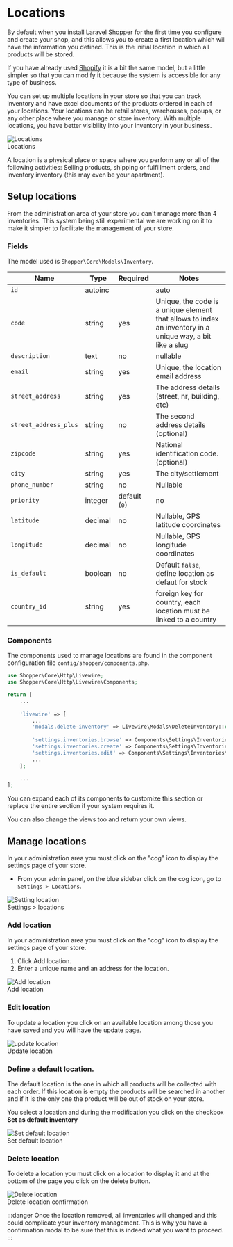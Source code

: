 # Locations

By default when you install Laravel Shopper for the first time you configure and create your shop, and this allows you to create a first location which will have the information you defined. This is the initial location in which all products will be stored.

If you have already used [Shopify](https://shopify.com) it is a bit the same model, but a little simpler so that you can modify it because the system is accessible for any type of business.

You can set up multiple locations in your store so that you can track inventory and have excel documents of the products ordered in each of your locations. Your locations can be retail stores, warehouses, popups, or any other place where you manage or store inventory. With multiple locations, you have better visibility into your inventory in your business.

<div class="screenshot">
    <img src="/img/location-admin.png" alt="Locations">
    <div class="caption">Locations</div>
</div>

A location is a physical place or space where you perform any or all of the following activities: Selling products, shipping or fulfillment orders, and inventory inventory (this may even be your apartment).

## Setup locations

From the administration area of your store you can't manage more than 4 inventories. This system being still experimental we are working on it to make it simpler to facilitate the management of your store.

### Fields

The model used is `Shopper\Core\Models\Inventory`. 

| Name        | Type      | Required   |  Notes   |
|--------------|-----------|------------|------------|
| `id` 		   | autoinc   |            |   auto     |
| `code` 	   | string  | yes | Unique, the code is a unique element that allows to index an inventory in a unique way, a bit like a slug |
| `description`| text | no | nullable |
| `email`  | string | yes | Unique, the location email address |
| `street_address` | string | yes | The address details (street, nr, building, etc) |
| `street_address_plus` | string | no | The second address details (optional) |
| `zipcode`	 | string | yes | National identification code. (optional) |
| `city` 	 | string | yes | The city/settlement |
| `phone_number` | string | no | Nullable |
| `priority` 	| integer  | default (`0`) | no |
| `latitude` 	| decimal | no | Nullable, GPS latitude coordinates |
| `longitude` 	| decimal | no | Nullable, GPS longitude coordinates |
| `is_default` 	| boolean | no | Default `false`, define location as defaut for stock|
| `country_id` 	| string   | yes | foreign key for country, each location must be linked to a country |


### Components

The components used to manage locations are found in the component configuration file `config/shopper/components.php`.

```php
use Shopper\Core\Http\Livewire;
use Shopper\Core\Http\Livewire\Components;

return [
	...
  
  	'livewire' => [
  		...
      	'modals.delete-inventory' => Livewire\Modals\DeleteInventory::class, // [tl! focus]
      
      	'settings.inventories.browse' => Components\Settings\Inventories\Browse::class, // [tl! focus]
      	'settings.inventories.create' => Components\Settings\Inventories\Create::class,// [tl! focus]
      	'settings.inventories.edit' => Components\Settings\Inventories\Edit::class,// [tl! focus]
      	...
  	];
  
  	...
];

```

You can expand each of its components to customize this section or replace the entire section if your system requires it.

You can also change the views too and return your own views.


## Manage locations

In your administration area you must click on the "cog" icon to display the settings page of your store.


- From your admin panel, on the blue sidebar click on the cog icon, go to `Settings > Locations`.

<div class="screenshot">
  <img src="/img/settings-location.png" alt="Setting location">
  <div class="caption">Settings > locations</div>
</div>


### Add location

In your administration area you must click on the "cog" icon to display the settings page of your store.

1. Click Add location.
2. Enter a unique name and an address for the location.

<div class="screenshot">
  <img src="/img/add-location.png" alt="Add location">
  <div class="caption">Add location</div>
</div>


### Edit location

To update a location you click on an available location among those you have saved and you will have the update page.

<div class="screenshot">
  <img src="/img/update-location.png" alt="update location">
  <div class="caption">Update location</div>
</div>


### Define a default location.

The default location is the one in which all products will be collected with each order. If this location is empty the products will be searched in another and if it is the only one the product will be out of stock on your store.

You select a location and during the modification you click on the checkbox **Set as default inventory**

<div class="screenshot">
  <img src="/img/default-location.png" alt="Set default location">
  <div class="caption">Set default location</div>
</div>


### Delete location

To delete a location you must click on a location to display it and at the bottom of the page you click on the delete button.

<div class="screenshot">
  <img src="/img/delete-location.png" alt="Delete location">
  <div class="caption">Delete location confirmation</div>
</div>


:::danger
Once the location removed, all inventories will changed and this could complicate your inventory management. This is why you have a confirmation modal to be sure that this is indeed what you want to proceed.
:::